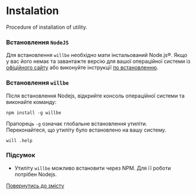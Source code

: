 # Instalation

Procedure of installation of utility.

### Встановлення `NodeJS`

Для встановлення `willbe` необхідно мати інстальований Node.js®. Якщо у вас його немає та завантажте версію для вашої операційної системи із [офіційного сайту](<https://nodejs.org/en/>) або виконуйте інструкції [по встановленню](https://nodejs.org/en/download/package-manager/).

### Встановлення `willbe`

Після встановлення Nodejs, відкрийте консоль операційної системи та виконайте команду:

```
npm install -g willbe

```

Прапорець `-g` означає глобальне встановлення утиліти.  
Переконайтеся, що утиліту було встановлено на вашу систему.

```
will .help

```

### Підсумок

- Утиліту `willbe` можливо встановити через NPM. Для її роботи потрібен Nodejs.

[Повернутись до змісту](../README.md#tutorials)
